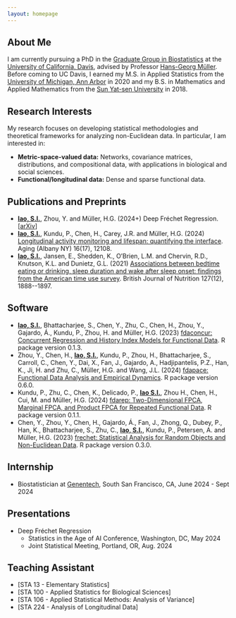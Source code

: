 ```yaml
---
layout: homepage
---
```


## About Me

I am currently pursuing a PhD in the [Graduate Group in Biostatistics](https://biostatistics.ucdavis.edu/) at the [University of California, Davis](https://www.ucdavis.edu/), advised by Professor [Hans-Georg Müller](https://anson.ucdavis.edu/~mueller/). Before coming to UC Davis, I earned my M.S. in Applied Statistics from the [University of Michigan, Ann Arbor](https://umich.edu/) in 2020 and my B.S. in Mathematics and Applied Mathematics from the [Sun Yat-sen University](https://www.sysu.edu.cn/) in 2018.

## Research Interests

My research focuses on developing statistical methodologies and theoretical frameworks for analyzing non-Euclidean data. In particular, I am interested in:

- **Metric-space-valued data:** Networks, covariance matrices, distributions, and compositional data, with applications in biological and social sciences.
- **Functional/longitudinal data:** Dense and sparse functional data.

<!---
## News

- **[Apr. 2024]** Received the [2024 IMS ​Hannan Graduate Student Travel Award](https://imstat.org/ims-awards/ims-hannan-graduate-student-travel-award/)
- **[Dec. 2023]** Will present our paper [Network Regression with Graph Laplacian](https://www.jmlr.org/papers/volume23/22-0681/22-0681.pdf) at the [Journal-to-Conference Track](https://nips.cc/virtual/2023/events/journal_track_2023) during [NeurIPS 2023](https://nips.cc/Conferences/2023). [[Video](https://nips.cc/virtual/2023/poster/73917)] [[Poster](https://nips.cc/media/PosterPDFs/NeurIPS%202023/73917.png?t=1702574693.7212543)]
- **[Oct. 2023]** Received a Scholar Award from [NeurIPS 2023](https://nips.cc/Conferences/2023). Thanks, NeurIPS for the travel support!
- **[Aug. 2023]** Will present our paper [Network Regression with Graph Laplacian](https://www.jmlr.org/papers/volume23/22-0681/22-0681.pdf) at the Nonparametric Statistics Section Student Paper Award Session during [JSM 2023](https://ww2.amstat.org/meetings/jsm/2023/)
- **[May 2021]** Passed the Ph.D. qualifying examination!
--->

## Publications and Preprints

<!---
<div style="font-size: 10px;">*: contributed equally </div>
--->

- <ins>**Iao, S.I.**</ins>, Zhou, Y. and Müller, H.G. (2024+) Deep Fréchet Regression. [[arXiv](http://arxiv.org/abs/2407.21407)]
- <ins>**Iao, S.I.**</ins>, Kundu, P., Chen, H., Carey, J.R. and Müller, H.G. (2024) [Longitudinal activity monitoring and lifespan: quantifying the interface](https://pmc.ncbi.nlm.nih.gov/articles/PMC11424592/). Aging (Albany NY) 16(17), 12108.
- <ins>**Iao, S.I.**</ins>, Jansen, E., Shedden, K., O’Brien, L.M. and Chervin, R.D., Knutson, K.L. and Dunietz, G.L. (2021) [Associations between bedtime eating or drinking, sleep duration and wake after sleep onset: findings from the American time use survey](https://www.cambridge.org/core/journals/british-journal-of-nutrition/article/associations-between-bedtime-eating-or-drinking-sleep-duration-and-wake-after-sleep-onset-findings-from-the-american-time-use-survey/72A5D22C25A35FA975A5B50991431E0C). British Journal of Nutrition 127(12), 1888--1897.


## Software

- <ins>**Iao, S.I.**</ins>, Bhattacharjee, S., Chen, Y., Zhu, C., Chen, H., Zhou, Y., Gajardo, Á., Kundu, P., Zhou, H. and Müller, H.G. (2023) [fdaconcur: Concurrent Regression and History Index Models for Functional Data](https://CRAN.R-project.org/package=fdaconcur). R package version 0.1.3.
- Zhou, Y., Chen, H., <ins>**Iao, S.I.**</ins>, Kundu, P., Zhou, H., Bhattacharjee, S., Carroll, C., Chen, Y., Dai, X., Fan, J., Gajardo, A., Hadjipantelis, P.Z., Han, K., Ji, H. and Zhu, C., Müller, H.G. and Wang, J.L. (2024) [fdapace: Functional Data Analysis and Empirical Dynamics](https://CRAN.R-project.org/package=fdapace). R package version 0.6.0.
- Kundu, P., Zhu, C., Chen, K., Delicado, P., <ins>**Iao S.I.**</ins>, Zhou H., Chen, H., Cui, M. and Müller, H.G. (2024) [fdarep: Two-Dimensional FPCA, Marginal FPCA, and Product FPCA for Repeated Functional Data](https://cran.r-project.org/web/packages/fdarep/index.html). R package version 0.1.1.
- Chen, Y., Zhou, Y., Chen, H., Gajardo, Á., Fan, J., Zhong, Q., Dubey, P., Han, K., Bhattacharjee, S., Zhu,
C., <ins>**Iao, S.I.**</ins>, Kundu, P., Petersen, A. and Müller, H.G. (2023) [frechet: Statistical Analysis for Random Objects and Non-Euclidean Data](https://CRAN.R-project.org/package=frechet). R package version 0.3.0.

## Internship
- Biostatistician at [Genentech](https://gene.com/), South San Francisco, CA, June 2024 - Sept 2024


## Presentations
- Deep Fréchet Regression
  - Statistics in the Age of AI Conference, Washington, DC, May 2024
  - Joint Statistical Meeting, Portland, OR, Aug. 2024


## Teaching Assistant

- [STA 13 - Elementary Statistics]
- [STA 100 - Applied Statistics for Biological Sciences]
- [STA 106 - Applied Statistical Methods: Analysis of Variance]
- [STA 224 - Analysis of Longitudinal Data]

<!---
## Service
- Reviewer:
  - Journal: Journal of the Royal Statistical Society Series B: Statistical Methodology, Journal of the American Statistical Association, Biometrics, Bernoulli
  - Conference: NeurIPS 2024, ICLR 2025, AISTATS 2025

{% include_relative _includes/publications.md %}

{% include_relative _includes/services.md %}
--->
